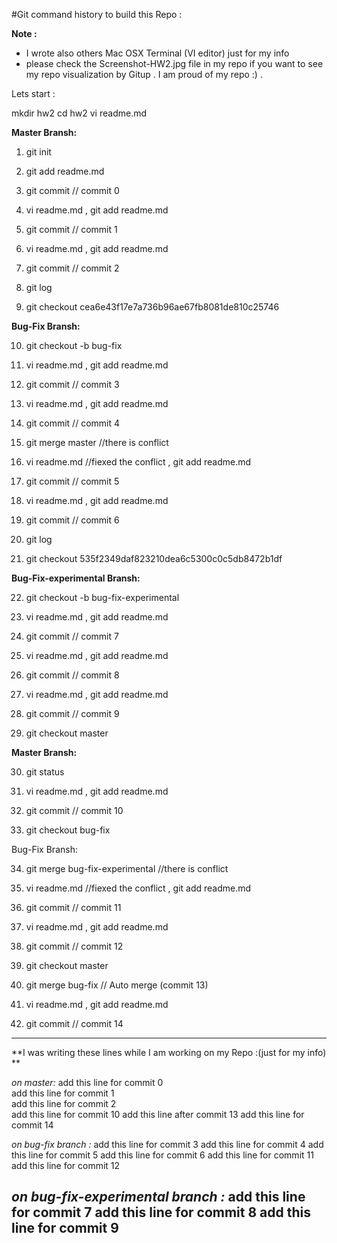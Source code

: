 
#Git command history to build this Repo :

**Note :**
* I wrote also others Mac OSX Terminal (VI editor) just for my info 
* please check the Screenshot-HW2.jpg file in my repo if you want to see my repo visualization by Gitup . I am proud of my repo :) .  

Lets start :

mkdir hw2
cd hw2
vi readme.md

**Master Bransh:**
1.	git init

2.	git add readme.md

3.	git commit   // commit 0

4.	vi readme.md  , git add readme.md

5.	git commit   // commit 1

6.	 vi readme.md  , git add readme.md

7.	git commit   // commit 2

8.	git log 

9.	git checkout cea6e43f17e7a736b96ae67fb8081de810c25746

**Bug-Fix Bransh:**

10.	git checkout -b bug-fix

11.	vi readme.md  , git add readme.md

12.	git commit   // commit 3

13.	vi readme.md  , git add readme.md

14.	git commit   // commit 4

15.	git merge master //there is conflict

16.	vi readme.md //fiexed the conflict , git add readme.md

17.	git commit   // commit 5

18.	vi readme.md  , git add readme.md

19.	git commit   // commit 6

20.	git log

21.	git checkout 535f2349daf823210dea6c5300c0c5db8472b1df

**Bug-Fix-experimental Bransh:**

22.	git checkout -b bug-fix-experimental

23.	vi readme.md  , git add readme.md

24.	git commit   // commit 7

25.	vi readme.md  , git add readme.md

26.	git commit   // commit 8

27.	vi readme.md  , git add readme.md

28.	git commit   // commit 9

29.	git checkout master

**Master Bransh:**

30.	git status

31.	vi readme.md  , git add readme.md

32.	git commit   // commit 10

33.	git checkout bug-fix

Bug-Fix Bransh:

34.	git merge bug-fix-experimental //there is conflict

35.	vi readme.md //fiexed the conflict , git add readme.md

36.	git commit   // commit 11

37.	vi readme.md  , git add readme.md

38.	git commit   // commit 12

39.	git checkout master

40.	git merge bug-fix // Auto merge (commit 13)

41.	vi readme.md  , git add readme.md

42.	git commit   // commit 14

------------------------------------------------
**I was writing these lines while I am working on my Repo :(just for my info) **

*on master:*
add this line for commit 0  <br>
add this line for commit 1  <br>
add this line for commit 2  <br>
add this line for commit 10
add this line after  commit 13
add this line for commit 14

*on bug-fix branch :*
add this line for commit 3
add this line for commit 4 
add this line for commit 5
add this line for commit 6
add this line for commit 11
add this line for commit 12

*on bug-fix-experimental branch :*
add this line for commit 7
add this line for commit 8
add this line for commit 9
-------------------------------------



